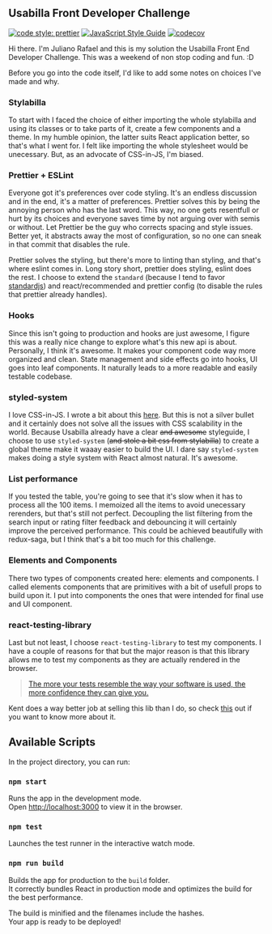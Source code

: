 ## Usabilla Front Developer Challenge

[![code style: prettier](https://img.shields.io/badge/code_style-prettier-ff69b4.svg?style=flat-square)](https://github.com/prettier/prettier)
[![JavaScript Style Guide](https://img.shields.io/badge/code_style-standard-brightgreen.svg)](https://standardjs.com)
[![codecov](https://codecov.io/gh/thefrontendwizard/usabilla-frontend-challenge/branch/master/graph/badge.svg?token=AxV2s66wK7)](https://codecov.io/gh/thefrontendwizard/usabilla-frontend-challenge)

Hi there. I'm Juliano Rafael and this is my solution the Usabilla Front End Developer Challenge. This was a weekend of non stop coding and fun. :D

Before you go into the code itself, I'd like to add some notes on choices I've made and why.

### Stylabilla

To start with I faced the choice of either importing the whole stylabilla and using its classes or to take parts of it, create a few components and a theme. In my humble opinion, the latter suits React application better, so that's what I went for. I felt like importing the whole stylesheet would be unecessary. But, as an advocate of CSS-in-JS, I'm biased.

### Prettier + ESLint

Everyone got it's preferences over code styling. It's an endless discussion and in the end, it's a matter of preferences. Prettier solves this by being the annoying person who has the last word. This way, no one gets resentfull or hurt by its choices and everyone saves time by not arguing over with semis or without. Let Prettier be the guy who corrects spacing and style issues. Better yet, it abstracts away the most of configuration, so no one can sneak in that commit that disables the rule.

Prettier solves the styling, but there's more to linting than styling, and that's where eslint comes in. Long story short, prettier does styling, eslint does the rest. I choose to extend the `standard` (because I tend to favor [standardjs](https://standardjs.com)) and react/recommended and prettier config (to disable the rules that prettier already handles).

### Hooks

Since this isn't going to production and hooks are just awesome, I figure this was a really nice change to explore what's this new api is about. Personally, I think it's awesome. It makes your component code way more organized and clean. State management and side effects go into hooks, UI goes into leaf components. It naturally leads to a more readable and easily testable codebase.

### styled-system

I love CSS-in-JS. I wrote a bit about this [here](https://blog.getty.io/developing-apps-with-styled-components-e9f56cd0f4c5). But this is not a silver bullet and it certainly does not solve all the issues with CSS scalability in the world. Because Usabilla already have a clear ~~and awesome~~ styleguide, I choose to use `styled-system` (~~and stole a bit css from stylabilla~~) to create a global theme make it waaay easier to build the UI. I dare say `styled-system` makes doing a style system with React almost natural. It's awesome.

### List performance

If you tested the table, you're going to see that it's slow when it has to process all the 100 items. I memoized all the items to avoid unecessary rerenders, but that's still not perfect. Decoupling the list filtering from the search input or rating filter feedback and debouncing it will certainly improve the perceived performance. This could be achieved beautifully with redux-saga, but I think that's a bit too much for this challenge.

### Elements and Components

There two types of components created here: elements and components. I called elements components that are primitives with a bit of usefull props to build upon it. I put into components the ones that were intended for final use and UI component.

### react-testing-library

Last but not least, I choose `react-testing-library` to test my components. I have a couple of reasons for that but the major reason is that this library allows me to test my components as they are actually rendered in the browser.

> [The more your tests resemble the way your software is used, the more confidence they can give you.](https://twitter.com/kentcdodds/status/977018512689455106)

Kent does a way better job at selling this lib than I do, so check [this](https://github.com/kentcdodds/react-testing-library#this-solution) out if you want to know more about it.

## Available Scripts

In the project directory, you can run:

### `npm start`

Runs the app in the development mode.<br>
Open [http://localhost:3000](http://localhost:3000) to view it in the browser.

### `npm test`

Launches the test runner in the interactive watch mode.

### `npm run build`

Builds the app for production to the `build` folder.<br>
It correctly bundles React in production mode and optimizes the build for the best performance.

The build is minified and the filenames include the hashes.<br>
Your app is ready to be deployed!

